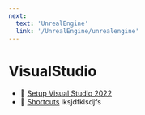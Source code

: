 ```yaml
---
next:
  text: 'UnrealEngine'
  link: '/UnrealEngine/unrealengine'
---
```

# VisualStudio

- 📄 [Setup Visual Studio 2022](/visualStudio/setupVisualStudio)
- 📄 [Shortcuts](/visualStudio/visualStudioShortcuts)
lksjdfklsdjfs